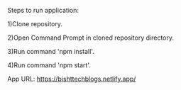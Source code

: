 Steps to run application:

1)Clone repository.

2)Open Command Prompt in cloned repository directory.

3)Run command 'npm install'.

4)Run command 'npm start'.

App URL: https://bishttechblogs.netlify.app/
